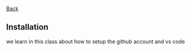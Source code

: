 [Back](../README.md)
## Installation
we learn in this class about how to setup the github account and vs code